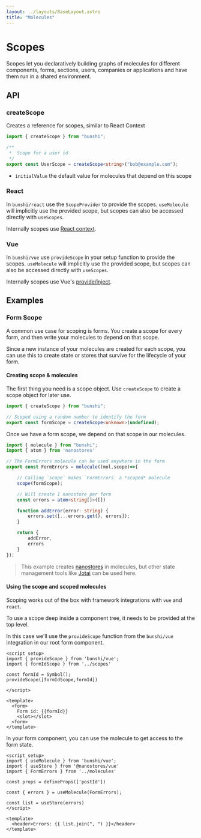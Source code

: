 ```yaml
---
layout: ../layouts/BaseLayout.astro
title: "Molecules"
---
```


# Scopes

Scopes let you declaratively building graphs of molecules for different components, forms, sections, users, companies or applications and have them run in a shared environment.

## API

### createScope

Creates a reference for scopes, similar to React Context

```ts
import { createScope } from "bunshi";

/**
 *  Scope for a user id
 */
export const UserScope = createScope<string>("bob@example.com");
```

- `initialValue` the default value for molecules that depend on this scope


### React

In `bunshi/react` use the `ScopeProvider` to provide the scopes. `useMolecule` will implicitly use the provided scope, but scopes can also be accessed directly with `useScopes`.

Internally scopes use [React context](https://react.dev/reference/react/createContext).


### Vue

In `bunshi/vue` use `provideScope` in your setup function to provide the scopes. `useMolecule` will implicitly use the provided scope, but scopes can also be accessed directly with `useScopes`.

Internally scopes use Vue's [provide/inject](https://vuejs.org/guide/components/provide-inject.html).

## Examples


### Form Scope

A common use case for scoping is forms. You create a scope for every form, and then write your molecules to depend on that scope.

Since a new instance of your molecules are created for each scope, you can use this to create state or stores that survive for the lifecycle of your form.


#### Creating scope & molecules

The first thing you need is a scope object. Use `createScope` to create a scope object for later use.

```ts
import { createScope } from "bunshi";

// Scoped using a random number to identify the form
export const formScope = createScope<unknown>(undefined);
```

Once we have a form scope, we depend on that scope in our molecules.

```ts
import { molecule } from "bunshi";
import { atom } from 'nanostores'

// The FormErrors molecule can be used anywhere in the form
export const FormErrors = molecule((mol,scope)=>{

    // Calling `scope` makes `FormErrors` a *scoped* molecule
    scope(formScope);

    // Will create 1 nanostore per form
    const errors = atom<string[]>([])

    function addError(error: string) {
        errors.set([...errors.get(), errors]);
    }

    return {
        addError,
        errors
    }
});
```
>  This example creates [nanostores](https://github.com/nanostores/nanostores) in molecules, but other state management tools like [Jotai](https://jotai.org/) can be used here.


#### Using the scope and scoped molecules

Scoping works out of the box with framework integrations with `vue` and `react`.

To use a scope deep inside a component tree, it needs to be provided at the top level.

In this case we'll use the `provideScope` function from the `bunshi/vue` integration in our root form component.

```vue
<script setup>
import { provideScope } from 'bunshi/vue';
import { formIdScope } from '../scopes'

const formId = Symbol();
provideScope([formIdScope,formId])

</script>

<template>
  <form>
    Form id: {{formId}}
    <slot></slot>
  <form>
</template>
```

In your form component, you can use the molecule to get access to the form state.

```vue
<script setup>
import { useMolecule } from 'bunshi/vue';
import { useStore } from '@nanostores/vue'
import { FormErrors } from '../molecules'

const props = defineProps(['postId'])

const { errors } = useMolecule(FormErrors);

const list = useStore(errors)
</script>

<template>
  <header>Errors: {{ list.join(", ") }}</header>
</template>
```
